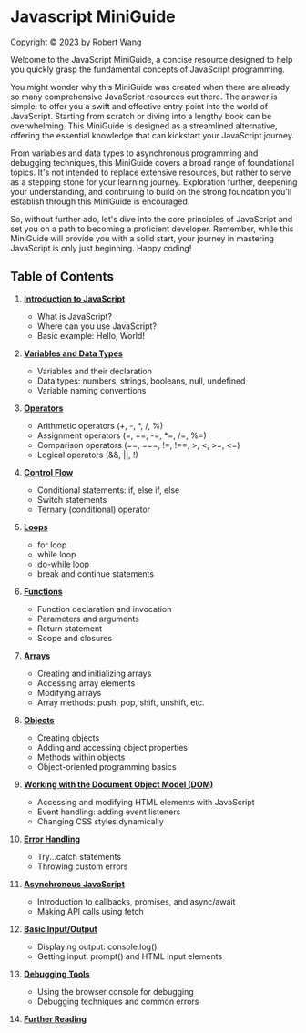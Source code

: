 # Javascript MiniGuide

Copyright © 2023 by Robert Wang

Welcome to the JavaScript MiniGuide, a concise resource designed to help you quickly grasp the fundamental concepts of JavaScript programming. 

You might wonder why this MiniGuide was created when there are already so many comprehensive JavaScript resources out there. The answer is simple: to offer you a swift and effective entry point into the world of JavaScript. Starting from scratch or diving into a lengthy book can be overwhelming. This MiniGuide is designed as a streamlined alternative, offering the essential knowledge that can kickstart your JavaScript journey.

From variables and data types to asynchronous programming and debugging techniques, this MiniGuide covers a broad range of foundational topics. It's not intended to replace extensive resources, but rather to serve as a stepping stone for your learning journey. Exploration further, deepening your understanding, and continuing to build on the strong foundation you'll establish through this MiniGuide is encouraged.

So, without further ado, let's dive into the core principles of JavaScript and set you on a path to becoming a proficient developer. Remember, while this MiniGuide will provide you with a solid start, your journey in mastering JavaScript is only just beginning. Happy coding!

## Table of Contents

1. [**Introduction to JavaScript**](1-intro.md)
   - What is JavaScript?
   - Where can you use JavaScript?
   - Basic example: Hello, World!

2. [**Variables and Data Types**](2-variable-data-type.md)
   - Variables and their declaration
   - Data types: numbers, strings, booleans, null, undefined
   - Variable naming conventions

3. [**Operators**](3-operators.md)
   - Arithmetic operators (+, -, *, /, %)
   - Assignment operators (=, +=, -=, *=, /=, %=)
   - Comparison operators (==, ===, !=, !==, >, <, >=, <=)
   - Logical operators (&&, ||, !)

4. [**Control Flow**](4-control-flow.md)
   - Conditional statements: if, else if, else
   - Switch statements
   - Ternary (conditional) operator

5. [**Loops**](5-loop.md)
   - for loop
   - while loop
   - do-while loop
   - break and continue statements

6. [**Functions**](6-function.md)
   - Function declaration and invocation
   - Parameters and arguments
   - Return statement
   - Scope and closures

7. [**Arrays**](7-array.md)
   - Creating and initializing arrays
   - Accessing array elements
   - Modifying arrays
   - Array methods: push, pop, shift, unshift, etc.

8. [**Objects**](8-object.md)
   - Creating objects
   - Adding and accessing object properties
   - Methods within objects
   - Object-oriented programming basics

9. [**Working with the Document Object Model (DOM)**](9-DOM.md)
   - Accessing and modifying HTML elements with JavaScript
   - Event handling: adding event listeners
   - Changing CSS styles dynamically

10. [**Error Handling**](10-error.md)
    - Try...catch statements
    - Throwing custom errors

11. [**Asynchronous JavaScript**](11-async.md)
    - Introduction to callbacks, promises, and async/await
    - Making API calls using fetch

12. [**Basic Input/Output**](12-basic-io.md)
    - Displaying output: console.log()
    - Getting input: prompt() and HTML input elements

13. [**Debugging Tools**](13-debug.md)
    - Using the browser console for debugging
    - Debugging techniques and common errors

14. [**Further Reading**](14-further-reading.md)




